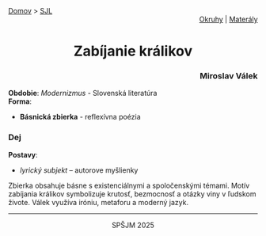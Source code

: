 <div align="center">
    <div align="left">
        <a href="/README.md">Domov</a>
        >
        <a href="../SLOVENCINA.md">SJL</a>
    </div>
    <div align="right">
        <a href="../ustne-okruhy.org.md">Okruhy</a>
        |
        <a href="https://drive.google.com/drive/u/1/folders/1hWhZNvgWC-8cb7jK5zRorX9WfCzyq_WF">Materály</a>
    </div>
<h1>Zabíjanie králikov</h1>
    <div align="right">
        <h3>Miroslav Válek</h3>
    </div>
</div>

__Obdobie__: _Modernizmus_ - Slovenská literatúra  
__Forma__:  
- **Básnická zbierka** - reflexívna poézia

### Dej
__Postavy__:  
- *lyrický subjekt* – autorove myšlienky

Zbierka obsahuje básne s existenciálnymi a spoločenskými témami. Motív zabíjania králikov symbolizuje krutosť, bezmocnosť a otázky viny v ľudskom živote. Válek využíva iróniu, metaforu a moderný jazyk.

---
<div align="center">
    <p>SPŠJM 2025</p>
</div>
